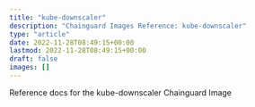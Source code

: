```yaml
---
title: "kube-downscaler"
description: "Chainguard Images Reference: kube-downscaler"
type: "article"
date: 2022-11-28T08:49:15+00:00
lastmod: 2022-11-28T08:49:15+00:00
draft: false
images: []
---
```


Reference docs for the kube-downscaler Chainguard Image
